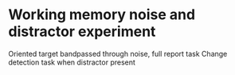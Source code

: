 # Working memory noise and distractor experiment
Oriented target bandpassed through noise, full report task
Change detection task when distractor present
